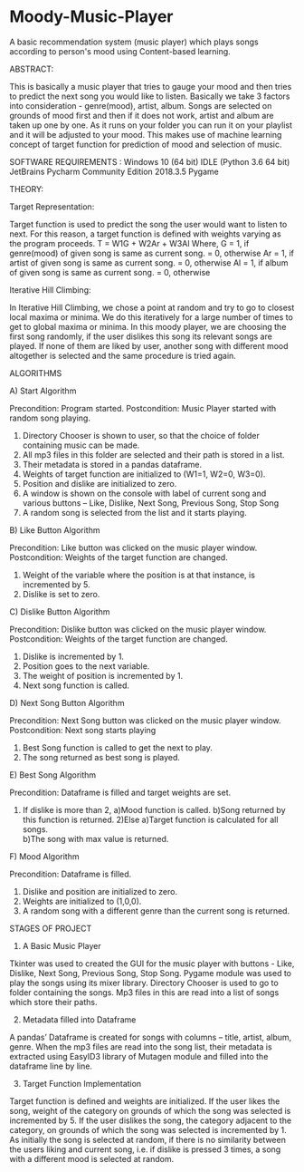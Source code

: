 # Moody-Music-Player
A basic recommendation system (music player) which  plays songs according to person's mood using Content-based learning.

ABSTRACT:

This is basically a music player that tries to gauge your mood and then tries to predict the next song you would like to listen. 
Basically we take 3 factors into consideration -  genre(mood), artist, album.
Songs are selected on grounds of mood first and then if it does not work, artist and album are taken up one by one. 
As it runs on your folder you can run it on your playlist and it will be adjusted to your mood. This makes use of machine learning concept of target function for prediction of mood and selection of music.

SOFTWARE REQUIREMENTS :
Windows 10 (64 bit)
IDLE (Python 3.6 64 bit)
JetBrains Pycharm Community Edition 2018.3.5
Pygame 

THEORY:

Target Representation:

Target function is used to predict the song the user would want to listen to next. For this reason, a target function is defined with weights varying as the program proceeds.
T = W1G + W2Ar  + W3Al
Where, G = 1, if genre(mood) of given song is same as current song.
	    = 0, otherwise
	Ar = 1, if artist of given song is same as current song.
	    = 0, otherwise
	Al = 1, if album of given song is same as current song.
	    = 0, otherwise

Iterative Hill Climbing:

In Iterative Hill Climbing, we chose a point at random and try to go to closest local maxima or minima. We do this iteratively for a large number of times to get to global maxima or minima. 
In this moody player, we are choosing the first song randomly, if the user dislikes this song its relevant songs are played. If none of them are liked by user, another song with different mood altogether is selected and the same procedure is tried again.

ALGORITHMS

A) Start Algorithm

Precondition: Program started.
Postcondition: Music Player started with random song playing.
1) Directory Chooser is shown to user, so that the choice of folder containing music can be made.
2) All mp3 files in this folder are selected and their path is stored in a list.
3) Their metadata is stored in a pandas dataframe.
4) Weights of target function are initialized to (W1=1, W2=0, W3=0).
5) Position and dislike are initialized to zero. 
6) A window is shown on the console with label of current song and various buttons – Like, Dislike, Next Song, Previous Song, Stop Song
7) A random song is selected from the list and it starts playing.

B) Like Button Algorithm

Precondition: Like button was clicked on the music player window.
Postcondition: Weights of the target function are changed.
1) Weight of the variable where the position is at that instance, is incremented by 5.
2) Dislike is set to zero.

C) Dislike Button Algorithm

Precondition: Dislike button was clicked on the music player window.
Postcondition: Weights of the target function are changed.
1) Dislike is incremented by 1.
2) Position goes to the next variable.
3) The weight of position is incremented by 1.
4) Next song function is called.

D) Next Song Button Algorithm

Precondition: Next Song button was clicked on the music player window.
Postcondition: Next song starts playing
1) Best Song function is called to get the next to play.
2) The song returned as best song is played.

E) Best Song Algorithm

Precondition: Dataframe is filled and target weights are set.
1) If dislike is more than 2,
  a)Mood function is called.
  b)Song returned by this function is returned.
2)Else
  a)Target function is calculated for all songs.  
  b)The song with max value is returned.

F) Mood Algorithm

Precondition: Dataframe is filled.
1) Dislike and position are initialized to zero. 
2) Weights are initialized to (1,0,0).
3) A random song with a different genre than the current song is returned.

STAGES OF PROJECT

1) A Basic Music Player

  Tkinter was used to created the GUI for the music player with buttons - Like, Dislike, Next Song, Previous Song, Stop Song. Pygame module was used to play the songs using its mixer library. Directory Chooser is used to go to folder containing the songs. Mp3 files in this are read into a list of songs which store their paths.


2) Metadata filled into Dataframe

  A pandas’ Dataframe is created for songs with columns – title, artist, album, genre. When the mp3 files are read into the song list, their metadata is extracted using EasyID3 library of Mutagen module and filled into the dataframe line by line.

3) Target Function Implementation

  Target function is defined and weights are initialized. If the user likes the song, weight of the category on grounds of which the song was selected is incremented by 5. If the user dislikes the song, the category adjacent to the category, on grounds of which the song was selected is incremented by 1.
	As initially the song is selected at random, if there is no similarity between the users liking and current song, i.e. if dislike is pressed 3 times, a song with a different mood is selected at random. 



